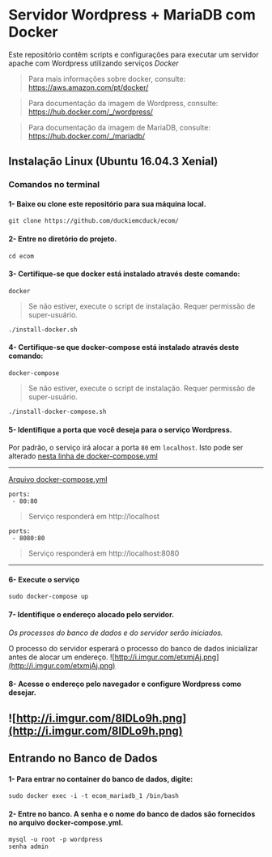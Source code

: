 # Servidor Wordpress + MariaDB com Docker 
Este repositório contêm scripts e configurações para executar um servidor apache com Wordpress utilizando serviços _Docker_
>Para mais informações sobre docker, consulte: https://aws.amazon.com/pt/docker/

>Para documentação da imagem de Wordpress, consulte: https://hub.docker.com/_/wordpress/

>Para documentação da imagem de MariaDB, consulte: https://hub.docker.com/_/mariadb/
## Instalação Linux (Ubuntu 16.04.3 Xenial)
### Comandos no terminal
#### 1- Baixe ou clone este repositório para sua máquina local.
```
git clone https://github.com/duckiemcduck/ecom/
```
#### 2- Entre no diretório do projeto.
```
cd ecom
```
#### 3- Certifique-se que docker está instalado através deste comando:
```
docker
```

>Se não estiver, execute o script de instalação. Requer permissão de super-usuário.
```
./install-docker.sh
```

#### 4- Certifique-se que docker-compose está instalado através deste comando:
```
docker-compose
```

>Se não estiver, execute o script de instalação. Requer permissão de super-usuário.
```
./install-docker-compose.sh
```

#### 5- Identifique a porta que você deseja para o serviço Wordpress.

Por padrão, o serviço irá alocar a porta `80` em `localhost`. Isto pode ser alterado [nesta linha de docker-compose.yml](https://github.com/duckiemcduck/ECOM/blob/master/docker-compose.yml#L11&L12)

---
[Arquivo docker-compose.yml](https://github.com/duckiemcduck/ECOM/blob/master/docker-compose.yml#L11&L12)
```
ports:
 - 80:80
```
  >Serviço responderá em http://localhost
```
ports:
 - 8080:80
```
  >Serviço responderá em http://localhost:8080
---

#### 6- Execute o serviço

```
sudo docker-compose up
```

#### 7- Identifique o endereço alocado pelo servidor.

*Os processos do banco de dados e do servidor serão iniciados.*

O processo do servidor esperará o processo do banco de dados inicializar antes de alocar um endereço.
![http://i.imgur.com/etxmjAj.png](http://i.imgur.com/etxmjAj.png)

#### 8- Acesse o endereço pelo navegador e configure Wordpress como desejar.
![http://i.imgur.com/8lDLo9h.png](http://i.imgur.com/8lDLo9h.png)
 --
 
 ## Entrando no Banco de Dados
 #### 1- Para entrar no container do banco de dados, digite:
 ```
 sudo docker exec -i -t ecom_mariadb_1 /bin/bash
 ```
 #### 2- Entre no banco. A senha e o nome do banco de dados são fornecidos no arquivo docker-compose.yml.
 ```
 mysql -u root -p wordpress
 senha admin
 ```
 
 
